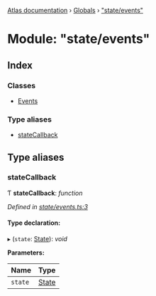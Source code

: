 [Atlas documentation](../README.md) › [Globals](../globals.md) › ["state/events"](_state_events_.md)

# Module: "state/events"

## Index

### Classes

* [Events](../classes/_state_events_.events.md)

### Type aliases

* [stateCallback](_state_events_.md#statecallback)

## Type aliases

###  stateCallback

Ƭ **stateCallback**: *function*

*Defined in [state/events.ts:3](https://github.com/chronark/atlas/blob/9436253/src/state/events.ts#L3)*

#### Type declaration:

▸ (`state`: [State](_state_store_.md#state)): *void*

**Parameters:**

Name | Type |
------ | ------ |
`state` | [State](_state_store_.md#state) |
